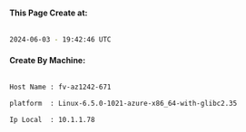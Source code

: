 
   
#### This Page Create at:

```bash

2024-06-03 - 19:42:46 UTC

```

#### Create By Machine:

```bash

Host Name : fv-az1242-671

platform  : Linux-6.5.0-1021-azure-x86_64-with-glibc2.35

Ip Local  : 10.1.1.78

```

